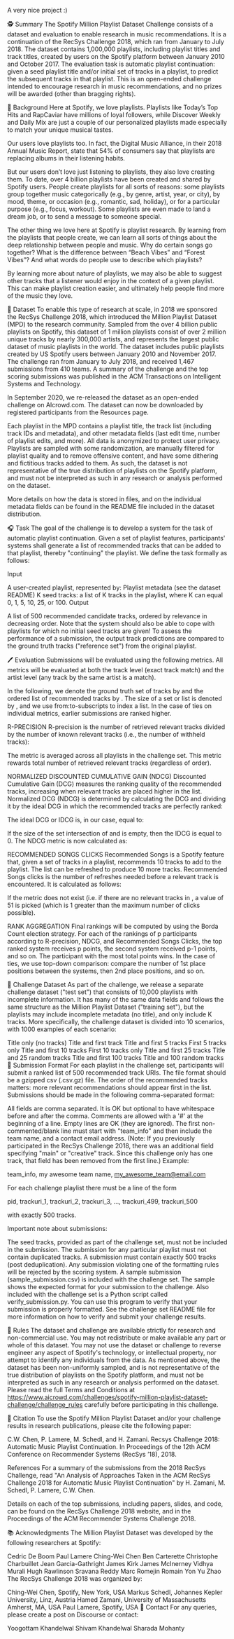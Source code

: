A very nice project :)

🕵️ Summary
The Spotify Million Playlist Dataset Challenge consists of a dataset and evaluation to enable research in music recommendations. It is a continuation of the RecSys Challenge 2018, which ran from January to July 2018. The dataset contains 1,000,000 playlists, including playlist titles and track titles, created by users on the Spotify platform between January 2010 and October 2017. The evaluation task is automatic playlist continuation: given a seed playlist title and/or initial set of tracks in a playlist, to predict the subsequent tracks in that playlist. This is an open-ended challenge intended to encourage research in music recommendations, and no prizes will be awarded (other than bragging rights).

🎵 Background
Here at Spotify, we love playlists. Playlists like Today’s Top Hits and RapCaviar have millions of loyal followers, while Discover Weekly and Daily Mix are just a couple of our personalized playlists made especially to match your unique musical tastes.

Our users love playlists too. In fact, the Digital Music Alliance, in their 2018 Annual Music Report, state that 54% of consumers say that playlists are replacing albums in their listening habits.

But our users don’t love just listening to playlists, they also love creating them. To date, over 4 billion playlists have been created and shared by Spotify users. People create playlists for all sorts of reasons: some playlists group together music categorically (e.g., by genre, artist, year, or city), by mood, theme, or occasion (e.g., romantic, sad, holiday), or for a particular purpose (e.g., focus, workout). Some playlists are even made to land a dream job, or to send a message to someone special.

The other thing we love here at Spotify is playlist research. By learning from the playlists that people create, we can learn all sorts of things about the deep relationship between people and music. Why do certain songs go together? What is the difference between “Beach Vibes” and “Forest Vibes”? And what words do people use to describe which playlists?

By learning more about nature of playlists, we may also be able to suggest other tracks that a listener would enjoy in the context of a given playlist. This can make playlist creation easier, and ultimately help people find more of the music they love.

💾 Dataset
To enable this type of research at scale, in 2018 we sponsored the RecSys Challenge 2018, which introduced the Million Playlist Dataset (MPD) to the research community. Sampled from the over 4 billion public playlists on Spotify, this dataset of 1 million playlists consist of over 2 million unique tracks by nearly 300,000 artists, and represents the largest public dataset of music playlists in the world. The dataset includes public playlists created by US Spotify users between January 2010 and November 2017. The challenge ran from January to July 2018, and received 1,467 submissions from 410 teams. A summary of the challenge and the top scoring submissions was published in the ACM Transactions on Intelligent Systems and Technology.

In September 2020, we re-released the dataset as an open-ended challenge on AIcrowd.com. The dataset can now be downloaded by registered participants from the Resources page. 

Each playlist in the MPD contains a playlist title, the track list (including track IDs and metadata), and other metadata fields (last edit time, number of playlist edits, and more). All data is anonymized to protect user privacy. Playlists are sampled with some randomization, are manually filtered for playlist quality and to remove offensive content, and have some dithering and fictitious tracks added to them. As such, the dataset is not representative of the true distribution of playlists on the Spotify platform, and must not be interpreted as such in any research or analysis performed on the dataset.

More details on how the data is stored in files, and on the individual metadata fields can be found in the README file included in the dataset distribution.

🎧 Task
The goal of the challenge is to develop a system for the task of automatic playlist continuation. Given a set of playlist features, participants' systems shall generate a list of recommended tracks that can be added to that playlist, thereby "continuing" the playlist. We define the task formally as follows:

Input

A user-created playlist, represented by:
Playlist metadata (see the dataset README)
K seed tracks: a list of K tracks in the playlist, where K can equal 0, 1, 5, 10, 25, or 100.
Output

A list of 500 recommended candidate tracks, ordered by relevance in decreasing order.
Note that the system should also be able to cope with playlists for which no initial seed tracks are given! To assess the performance of a submission, the output track predictions are compared to the ground truth tracks ("reference set") from the original playlist.

🖊 Evaluation
Submissions will be evaluated using the following metrics. All metrics will be evaluated at both the track level (exact track match) and the artist level (any track by the same artist is a match).

In the following, we denote the ground truth set of tracks by 
 and the ordered list of recommended tracks by 
. The size of a set or list is denoted by 
, and we use from:to-subscripts to index a list. In the case of ties on individual metrics, earlier submissions are ranked higher.

R-PRECISION
R-precision is the number of retrieved relevant tracks divided by the number of known relevant tracks (i.e., the number of withheld tracks):

 

The metric is averaged across all playlists in the challenge set. This metric rewards total number of retrieved relevant tracks (regardless of order).

NORMALIZED DISCOUNTED CUMULATIVE GAIN (NDCG)
Discounted Cumulative Gain (DCG) measures the ranking quality of the recommended tracks, increasing when relevant tracks are placed higher in the list. Normalized DCG (NDCG) is determined by calculating the DCG and dividing it by the ideal DCG in which the recommended tracks are perfectly ranked:

 

The ideal DCG or IDCG is, in our case, equal to:

 

If the size of the set intersection of 
 and 
 is empty, then the IDCG is equal to 0. The NDCG metric is now calculated as:

 

RECOMMENDED SONGS CLICKS
Recommended Songs is a Spotify feature that, given a set of tracks in a playlist, recommends 10 tracks to add to the playlist. The list can be refreshed to produce 10 more tracks. Recommended Songs clicks is the number of refreshes needed before a relevant track is encountered. It is calculated as follows:

 

If the metric does not exist (i.e. if there are no relevant tracks in 
, a value of 51 is picked (which is 1 greater than the maximum number of clicks possible).

RANK AGGREGATION
Final rankings will be computed by using the Borda Count election strategy. For each of the rankings of p participants according to R-precision, NDCG, and Recommended Songs Clicks, the top ranked system receives p points, the second system received p-1 points, and so on. The participant with the most total points wins. In the case of ties, we use top-down comparison: compare the number of 1st place positions between the systems, then 2nd place positions, and so on.

💾 Challenge Dataset
As part of the challenge, we release a separate challenge dataset ("test set") that consists of 10,000 playlists with incomplete information. It has many of the same data fields and follows the same structure as the Million Playlist Dataset ("training set"), but the playlists may include incomplete metadata (no title), and only include K tracks. More specifically, the challenge dataset is divided into 10 scenarios, with 1000 examples of each scenario:

Title only (no tracks)
Title and first track
Title and first 5 tracks
First 5 tracks only
Title and first 10 tracks
First 10 tracks only
Title and first 25 tracks
Title and 25 random tracks
Title and first 100 tracks
Title and 100 random tracks
🚀 Submission Format
For each playlist in the challenge set, participants will submit a ranked list of 500 recommended track URIs. The file format should be a gzipped csv (.csv.gz) file. The order of the recommended tracks matters: more relevant recommendations should appear first in the list. Submissions should be made in the following comma-separated format:

All fields are comma separated. It is OK but optional to have whitespace before and after the comma.
Comments are allowed with a '#' at the beginning of a line.
Empty lines are OK (they are ignored).
The first non-commented/blank line must start with "team_info" and then include the team name, and a contact email address. (Note: If you previously participated in the RecSys Challenge 2018, there was an additional field specifying "main" or "creative" track. Since this challenge only has one track, that field has been removed from the first line.) Example:

team_info, my awesome team name, my_awesome_team@email.com

For each challenge playlist there must be a line of the form

pid, trackuri_1, trackuri_2, trackuri_3, ..., trackuri_499, trackuri_500

with exactly 500 tracks.

Important note about submissions:

The seed tracks, provided as part of the challenge set, must not be included in the submission.
The submission for any particular playlist must not contain duplicated tracks.
A submission must contain exactly 500 tracks (post deduplication).
Any submission violating one of the formatting rules will be rejected by the scoring system.
A sample submission (sample_submission.csv) is included with the challenge set. The sample shows the expected format for your submission to the challenge. Also included with the challenge set is a Python script called verify_submission.py. You can use this program to verify that your submission is properly formatted. See the challenge set README file for more information on how to verify and submit your challenge results.

📜 Rules
The dataset and challenge are available strictly for research and non-commercial use. You may not redistribute or make available any part or whole of this dataset. You may not use the dataset or challenge to reverse engineer any aspect of Spotify's technology, or intellectual property, nor attempt to identify any individuals from the data. As mentioned above, the dataset has been non-uniformly sampled, and is not representative of the true distribution of playlists on the Spotify platform, and must not be interpreted as such in any research or analysis performed on the dataset. Please read the full Terms and Conditions at https://www.aicrowd.com/challenges/spotify-million-playlist-dataset-challenge/challenge_rules carefully before participating in this challenge.

🧐 Citation
To use the Spotify Million Playlist Dataset and/or your challenge results in research publications, please cite the following paper:

C.W. Chen, P. Lamere, M. Schedl, and H. Zamani. Recsys Challenge 2018: Automatic Music Playlist Continuation. In Proceedings of the 12th ACM Conference on Recommender Systems (RecSys ’18), 2018. 

References
For a summary of the submissions from the 2018 RecSys Challenge, read "An Analysis of Approaches Taken in the ACM RecSys Challenge 2018 for Automatic Music Playlist Continuation" by H. Zamani, M. Schedl, P. Lamere, C.W. Chen.

Details on each of the top submissions, including papers, slides, and code, can be found on the RecSys Challenge 2018 website, and in the Proceedings of the ACM Recommender Systems Challenge 2018.

📚 Acknowledgments
The Million Playlist Dataset was developed by the following researchers at Spotify:

Cedric De Boom
Paul Lamere
Ching-Wei Chen
Ben Carterette
Christophe Charbuillet
Jean Garcia-Gathright
James Kirk
James McInerney
Vidhya Murali
Hugh Rawlinson
Sravana Reddy
Marc Romejin
Romain Yon
Yu Zhao
The RecSys Challenge 2018 was organized by:

Ching-Wei Chen, Spotify, New York, USA
Markus Schedl, Johannes Kepler University, Linz, Austria
Hamed Zamani, University of Massachusetts Amherst, MA, USA
Paul Lamere, Spotify, USA
📱 Contact
For any queries, please create a post on Discourse or contact:

Yoogottam Khandelwal
Shivam Khandelwal
Sharada Mohanty
